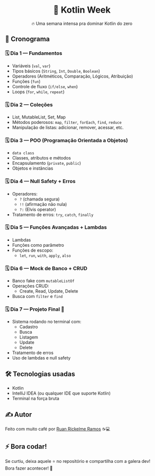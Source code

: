 <h1 align="center">🚀 Kotlin Week</h1>

<p align="center">
  🔥 Uma semana intensa pra dominar Kotlin do zero<br>
</p>

## 📅 Cronograma

### 🗓️ Dia 1 — Fundamentos

- Variáveis (`val`, `var`)
- Tipos básicos (`String`, `Int`, `Double`, `Boolean`)
- Operadores (Aritméticos, Comparação, Lógicos, Atribuição)
- Funções (`fun`)
- Controle de fluxo (`if/else`, `when`)
- Loops (`for`, `while`, `repeat`)

### 🗓️ Dia 2 — Coleções

- List, MutableList, Set, Map
- Métodos poderosos: `map`, `filter`, `forEach`, `find`, `reduce`
- Manipulação de listas: adicionar, remover, acessar, etc.

### 🗓️ Dia 3 — POO (Programação Orientada a Objetos)

- `data class`
- Classes, atributos e métodos
- Encapsulamento (`private`, `public`)
- Objetos e instâncias

### 🗓️ Dia 4 — Null Safety + Erros

- Operadores:
    - `?` (chamada segura)
    - `!!` (afirmação não nula)
    - `?:` (Elvis operator)
- Tratamento de erros: `try`, `catch`, `finally`

### 🗓️ Dia 5 — Funções Avançadas + Lambdas

- Lambdas
- Funções como parâmetro
- Funções de escopo:
    - `let`, `run`, `with`, `apply`, `also`

### 🗓️ Dia 6 — Mock de Banco + CRUD

- Banco fake com `mutableListOf`
- Operações CRUD:
    - Create, Read, Update, Delete
- Busca com `filter` e `find`

### 🗓️ Dia 7 — Projeto Final 🚀

- Sistema rodando no terminal com:
    - Cadastro
    - Busca
    - Listagem
    - Update
    - Delete
- Tratamento de erros
- Uso de lambdas e null safety

## 🛠️ Tecnologias usadas

- Kotlin
- IntelliJ IDEA (ou qualquer IDE que suporte Kotlin)
- Terminal na força bruta

## ✍️ Autor

Feito com muito café por [Ruan Rickelme Ramos](https://github.com/SrLuc) ☕💻

## ⚡ Bora codar!

Se curtiu, deixa aquele ⭐ no repositório e compartilha com a galera dev! Bora fazer acontecer! 🚀
